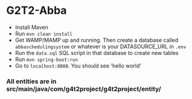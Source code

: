 # G2T2-Abba

- Install Maven
- Run `mvn clean install`
- Get WAMP/MAMP up and running. Then create a database called `abbaschedulingsystem` or whatever is your DATASOURCE_URL in `.env`
- Run the `data.sql` SQL script in that database to create new tables
- Run `mvn spring-boot:run`
- Go to `localhost:8080`. You should see 'hello world'

### All entities are in src/main/java/com/g4t2project/g4t2project/entity/

